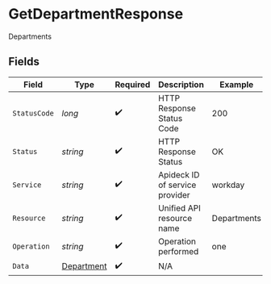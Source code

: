# GetDepartmentResponse

Departments


## Fields

| Field                                               | Type                                                | Required                                            | Description                                         | Example                                             |
| --------------------------------------------------- | --------------------------------------------------- | --------------------------------------------------- | --------------------------------------------------- | --------------------------------------------------- |
| `StatusCode`                                        | *long*                                              | :heavy_check_mark:                                  | HTTP Response Status Code                           | 200                                                 |
| `Status`                                            | *string*                                            | :heavy_check_mark:                                  | HTTP Response Status                                | OK                                                  |
| `Service`                                           | *string*                                            | :heavy_check_mark:                                  | Apideck ID of service provider                      | workday                                             |
| `Resource`                                          | *string*                                            | :heavy_check_mark:                                  | Unified API resource name                           | Departments                                         |
| `Operation`                                         | *string*                                            | :heavy_check_mark:                                  | Operation performed                                 | one                                                 |
| `Data`                                              | [Department](../../Models/Components/Department.md) | :heavy_check_mark:                                  | N/A                                                 |                                                     |